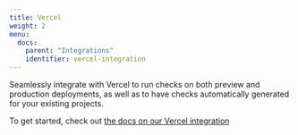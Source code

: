 ```yaml
---
title: Vercel
weight: 2
menu:
  docs:
    parent: "Integrations"
    identifier: vercel-integration
---
```


Seamlessly integrate with Vercel to run checks on both preview and production deployments, as well as to have checks automatically generated for your existing projects.

To get started, check out [the docs on our Vercel integration](/docs/cicd/vercel/)
